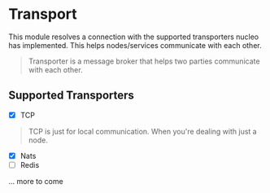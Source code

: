 # Transport

This module resolves a connection with the supported transporters nucleo has implemented. This helps nodes/services communicate with each other.
> Transporter is a message broker that helps two parties communicate with each other.

## Supported Transporters
- [x] TCP 
> TCP is just for local communication. When you're dealing with just a node.

- [x] Nats
- [ ] Redis

... more to come